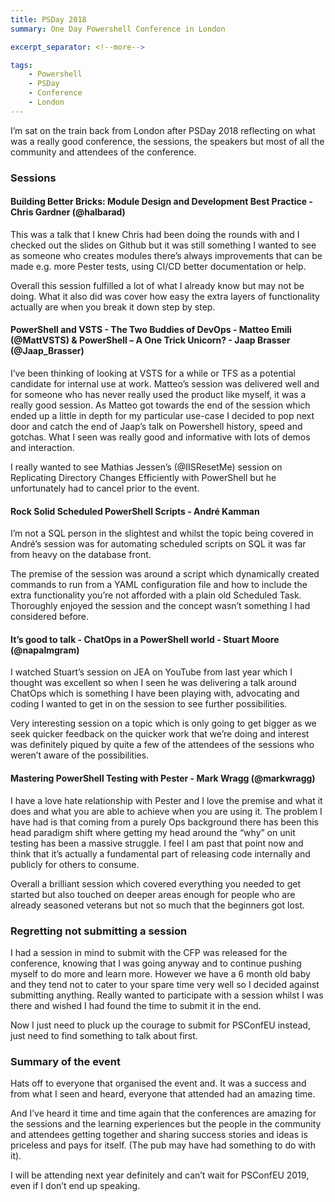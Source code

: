 ```yaml
---
title: PSDay 2018
summary: One Day Powershell Conference in London

excerpt_separator: <!--more-->

tags:
	- Powershell
	- PSDay
	- Conference
	- London
---
```

I’m sat on the train back from London after PSDay 2018 reflecting on what was a really good conference, the sessions, the speakers but most of all the community and attendees of the conference.

### Sessions
#### Building Better Bricks: Module Design and Development Best Practice - Chris Gardner (@halbarad)
This was a talk that I knew Chris had been doing the rounds with and I checked out the slides on Github but it was still something I wanted to see as someone who creates modules there’s always improvements that can be made e.g. more Pester tests, using CI/CD better documentation or help.

Overall this session fulfilled a lot of what I already know but may not be doing. What it also did was cover how easy the extra layers of functionality actually are when you break it down step by step.

#### PowerShell and VSTS - The Two Buddies of DevOps - Matteo Emili (@MattVSTS) & PowerShell – A One Trick Unicorn? - Jaap Brasser (@Jaap_Brasser)
I’ve been thinking of looking at VSTS for a while or TFS as a potential candidate for internal use at work. Matteo’s session was delivered well and for someone who has never really used the product like myself, it was a really good session. As Matteo got towards the end of the session which ended up a little in depth for my particular use-case I decided to pop next door and catch the end of Jaap’s talk on Powershell history, speed and gotchas. What I seen was really good and informative with lots of demos and interaction.

I really wanted to see Mathias Jessen’s (@IISResetMe) session on Replicating Directory Changes Efficiently with PowerShell but he unfortunately had to cancel prior to the event.

#### Rock Solid Scheduled PowerShell Scripts - André Kamman
I’m not a SQL person in the slightest and whilst the topic being covered in André’s session was for automating scheduled scripts on SQL it was far from heavy on the database front.

The premise of the session was around a script which dynamically created commands to run from a YAML configuration file and how to include the extra functionality you’re not afforded with a plain old Scheduled Task. Thoroughly enjoyed the session and the concept wasn’t something I had considered before.

#### It’s good to talk - ChatOps in a PowerShell world - Stuart Moore (@napalmgram)
I watched Stuart’s session on JEA on YouTube from last year which I thought was excellent so when I seen he was delivering a talk around ChatOps which is something I have been playing with, advocating and coding I wanted to get in on the session to see further possibilities.

Very interesting session on a topic which is only going to get bigger as we seek quicker feedback on the quicker work that we’re doing and interest was definitely piqued by quite a few of the attendees of the sessions who weren’t aware of the possibilities.

#### Mastering PowerShell Testing with Pester - Mark Wragg (@markwragg)
I have a love hate relationship with Pester and I love the premise and what it does and what you are able to achieve when you are using it. The problem I have had is that coming from a purely Ops background there has been this head paradigm shift where getting my head around the “why” on unit testing has been a massive struggle. I feel I am past that point now and think that it’s actually a fundamental part of releasing code internally and publicly for others to consume.

Overall a brilliant session which covered everything you needed to get started but also touched on deeper areas enough for people who are already seasoned veterans but not so much that the beginners got lost.

### Regretting not submitting a session
I had a session in mind to submit with the CFP was released for the conference, knowing that I was going anyway and to continue pushing myself to do more and learn more. However we have a 6 month old baby and they tend not to cater to your spare time very well so I decided against submitting anything. Really wanted to participate with a session whilst I was there and wished I had found the time to submit it in the end.

Now I just need to pluck up the courage to submit for PSConfEU instead, just need to find something to talk about first.

### Summary of the event
Hats off to everyone that organised the event and. It was a success and from what I seen and heard, everyone that attended had an amazing time.

And I’ve heard it time and time again that the conferences are amazing for the sessions and the learning experiences but the people in the community and attendees getting together and sharing success stories and ideas is priceless and pays for itself. (The pub may have had something to do with it).

I will be attending next year definitely and can’t wait for PSConfEU 2019, even if I don’t end up speaking.
